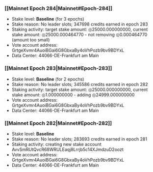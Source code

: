 ### [[Mainnet Epoch 284|Mainnet#Epoch-284]]
* Stake level: **Baseline** (for 3 epochs)
* Stake reason: No leader slots; 347698 credits earned in epoch 283
* Staking activity: target stake amount: ◎25000.000000000, current stake amount: ◎25000.000464770 - not removing ◎0.000464770 (amount too small)
* Vote account address: GrtgeXvmr4AuoiBGai6G8GbxaBy4oVhPozb9bv9BDYxL
* Data Center: 44066-DE-Frankfurt am Main
### [[Mainnet Epoch 283|Mainnet#Epoch-283]]
* Stake level: **Baseline** (for 2 epochs)
* Stake reason: No leader slots; 345586 credits earned in epoch 282
* Staking activity: target stake amount: ◎25000.000000000, current stake amount: ◎1.000000000 - adding ◎24999.000000000
* Vote account address: GrtgeXvmr4AuoiBGai6G8GbxaBy4oVhPozb9bv9BDYxL
* Data Center: 44066-DE-Frankfurt am Main
### [[Mainnet Epoch 282|Mainnet#Epoch-282]]
* Stake level: **Baseline**
* Stake reason: No leader slots; 283693 credits earned in epoch 281
* Staking activity: creating new stake account AvvSmRUtQvcR68WRULEaqj8Lrrjb5c14XJmdzuD2oozt
* Vote account address: GrtgeXvmr4AuoiBGai6G8GbxaBy4oVhPozb9bv9BDYxL
* Data Center: 44066-DE-Frankfurt am Main